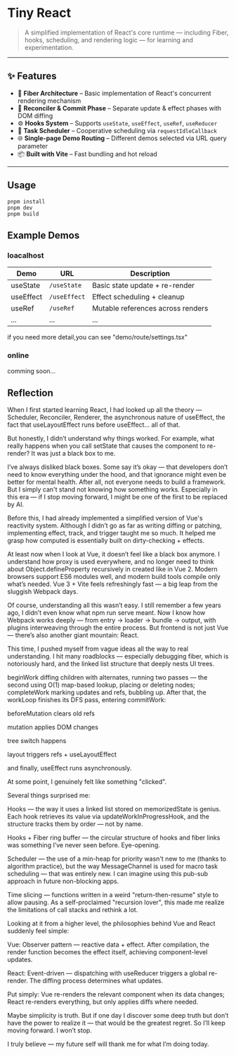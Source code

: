 # Tiny React

> A simplified implementation of React's core runtime — including Fiber, hooks, scheduling, and rendering logic — for learning and experimentation.

---

## ✨ Features

- 🧠 **Fiber Architecture** – Basic implementation of React's concurrent rendering mechanism
- 🔁 **Reconciler & Commit Phase** – Separate update & effect phases with DOM diffing
- ⚙️ **Hooks System** – Supports `useState`, `useEffect`, `useRef`, `useReducer`
- 🎯 **Task Scheduler** – Cooperative scheduling via `requestIdleCallback`
- 🌐 **Single-page Demo Routing** – Different demos selected via URL query parameter
- 📦 **Built with Vite** – Fast bundling and hot reload

---

## Usage

```
pnpm install
pnpm dev
pnpm build
```

## Example Demos

### loacalhost

| Demo      | URL          | Description                       |
| --------- | ------------ | --------------------------------- |
| useState  | `/useState`  | Basic state update + re-render    |
| useEffect | `/useEffect` | Effect scheduling + cleanup       |
| useRef    | `/useRef`    | Mutable references across renders |
| ...       | ...          | ...                               |

if you need more detail,you can see "demo/route/settings.tsx"

### online

comming soon...

## Reflection

When I first started learning React, I had looked up all the theory — Scheduler, Reconciler, Renderer, the asynchronous nature of useEffect, the fact that useLayoutEffect runs before useEffect… all of that.

But honestly, I didn’t understand why things worked. For example, what really happens when you call setState that causes the component to re-render? It was just a black box to me.

I’ve always disliked black boxes. Some say it’s okay — that developers don’t need to know everything under the hood, and that ignorance might even be better for mental health. After all, not everyone needs to build a framework. But I simply can't stand not knowing how something works. Especially in this era — if I stop moving forward, I might be one of the first to be replaced by AI.

Before this, I had already implemented a simplified version of Vue's reactivity system. Although I didn’t go as far as writing diffing or patching, implementing effect, track, and trigger taught me so much. It helped me grasp how computed is essentially built on dirty-checking + effects.

At least now when I look at Vue, it doesn’t feel like a black box anymore. I understand how proxy is used everywhere, and no longer need to think about Object.defineProperty recursively in created like in Vue 2. Modern browsers support ES6 modules well, and modern build tools compile only what’s needed. Vue 3 + Vite feels refreshingly fast — a big leap from the sluggish Webpack days.

Of course, understanding all this wasn’t easy. I still remember a few years ago, I didn’t even know what npm run serve meant. Now I know how Webpack works deeply — from entry → loader → bundle → output, with plugins interweaving through the entire process. But frontend is not just Vue — there’s also another giant mountain: React.

This time, I pushed myself from vague ideas all the way to real understanding. I hit many roadblocks — especially debugging fiber, which is notoriously hard, and the linked list structure that deeply nests UI trees.

beginWork diffing children with alternates, running two passes — the second using O(1) map-based lookup, placing or deleting nodes; completeWork marking updates and refs, bubbling up. After that, the workLoop finishes its DFS pass, entering commitWork:

beforeMutation clears old refs

mutation applies DOM changes

tree switch happens

layout triggers refs + useLayoutEffect

and finally, useEffect runs asynchronously.

At some point, I genuinely felt like something "clicked".

Several things surprised me:

Hooks — the way it uses a linked list stored on memorizedState is genius. Each hook retrieves its value via updateWorkInProgressHook, and the structure tracks them by order — not by name.

Hooks + Fiber ring buffer — the circular structure of hooks and fiber links was something I’ve never seen before. Eye-opening.

Scheduler — the use of a min-heap for priority wasn't new to me (thanks to algorithm practice), but the way MessageChannel is used for macro task scheduling — that was entirely new. I can imagine using this pub-sub approach in future non-blocking apps.

Time slicing — functions written in a weird "return-then-resume" style to allow pausing. As a self-proclaimed "recursion lover", this made me realize the limitations of call stacks and rethink a lot.

Looking at it from a higher level, the philosophies behind Vue and React suddenly feel simple:

Vue: Observer pattern — reactive data + effect. After compilation, the render function becomes the effect itself, achieving component-level updates.

React: Event-driven — dispatching with useReducer triggers a global re-render. The diffing process determines what updates.

Put simply: Vue re-renders the relevant component when its data changes; React re-renders everything, but only applies diffs where needed.

Maybe simplicity is truth.
But if one day I discover some deep truth but don’t have the power to realize it — that would be the greatest regret.
So I’ll keep moving forward. I won’t stop.

I truly believe — my future self will thank me for what I’m doing today.
